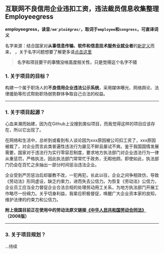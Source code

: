 ## 互联网不良信用企业违扣工资，违法裁员信息收集整理 Employeegress

**employeegress，读音<em>`/emˈploiēɡrəs/`</em>，取词于`employee`和`congress`，可直译词义**


名字来源：结合国家对**从事信息传输、软件和信息技术服务业就业者**的[新定义](http://www.mohrss.gov.cn/SYrlzyhshbzb/jiuye/gzdt/202108/t20210816_420736.html)而来，
，关于名字问题想要了解更多请[点击这里](http://tjj.beijing.gov.cn/zxfbu/202107/t20210702_2427422.html)

> **名字和项目要干的事情没啥高度相关性，只是觉得这个名字不错**

### **1. 关于项目的目标？**

构建一个属于职场人的**不良信用企业违法公示系统**，采用媒体曝光、网络舆论、法律援助等形式帮助职场弱势群体争取自己合法的权益。

----

### **1. 关于项目起源？**

  心血来潮而始建，因为在Github上没搜到类似项目，而我觉得这样的项目应该存在，所以它出现了。

  在网络和生活中，总听到或看到有人谈论因为xxx原因被公司扣工资了，xxx原因被裁了，对企业而言此类普遍性违法行为屡见不鲜且屡试不爽。鉴于我国国情发展需要，国家对于违法行为实行零容忍制度，要求地方执法部门对企业违法行为一律从重惩罚，严格执法，因此执法部门常常忙于政务，无暇他顾。即使如此，执法部门仍会在百忙之余抽出一部分时间惩治违法企业。

  企业受到严厉惩治后却屡教不改，一犯再犯，长此以往，企业之间争相效仿，导致《劳动法》形同虚设，缺乏约束力，进而失去公信力。为恢复《劳动法》公信力，企业员工应当全力督促企业合法合规的处理劳动用工关系，为地方执法部门开展工作略尽一份绵力。关乎切身利益，我辈应积极督促，唤醒广大企业资本家的良知，维护法律的约束力和公信力。
  
  **附上我国目前正在使用中的劳动法原文链接[《中华人民共和国劳动合同法》](http://www.gov.cn/flfg/2007-06/29/content_669394.htm)（2008版）**

----

### **3. 关于项目规划？**

...待续